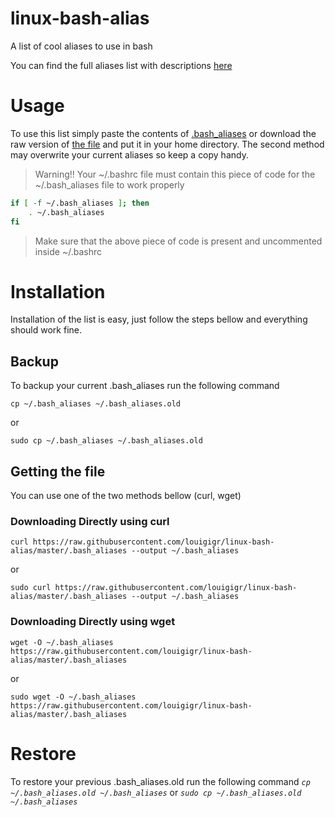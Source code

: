 # linux-bash-alias
A list of cool aliases to use in bash

You can find the full aliases list with descriptions [here](./aliases-list.md)

# Usage
To use this list simply paste the contents of [.bash_aliases](./.bash_aliases) or download the raw version of [the file](./.bash_aliases) and put it in your home directory. The second method may overwrite your current aliases so keep a copy handy.

> Warning!! Your ~/.bashrc file must contain this piece of code for the ~/.bash_aliases file to work properly

```bash
if [ -f ~/.bash_aliases ]; then
    . ~/.bash_aliases
fi
```
> Make sure that the above piece of code is present and uncommented inside ~/.bashrc

# Installation
Installation of the list is easy, just follow the steps bellow and everything should work fine.
## Backup
To backup your current .bash_aliases run the following command

`cp ~/.bash_aliases ~/.bash_aliases.old`

or

`sudo cp ~/.bash_aliases ~/.bash_aliases.old`

## Getting the file
You can use one of the two methods bellow (curl, wget)

### Downloading Directly using curl

`curl https://raw.githubusercontent.com/louigigr/linux-bash-alias/master/.bash_aliases --output ~/.bash_aliases`

or

`sudo curl https://raw.githubusercontent.com/louigigr/linux-bash-alias/master/.bash_aliases --output ~/.bash_aliases`

### Downloading Directly using wget

`wget -O ~/.bash_aliases https://raw.githubusercontent.com/louigigr/linux-bash-alias/master/.bash_aliases`

or

`sudo wget -O ~/.bash_aliases https://raw.githubusercontent.com/louigigr/linux-bash-alias/master/.bash_aliases`

# Restore

To restore your previous .bash_aliases.old run the following command
*`cp ~/.bash_aliases.old ~/.bash_aliases`*
or
*`sudo cp ~/.bash_aliases.old ~/.bash_aliases`*
